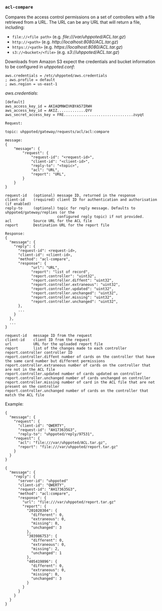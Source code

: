 ### `acl-compare`

Compares the access control permissions on a set of controllers with a file retrieved from a URL. The URL
can be any URL that will return a file, including:

- `file://<file path>` (e.g. _file:///var/uhppoted/ACL.tar.gz_)
- `http://<path>` (e.g. _http://localhost:8080/ACL.tar.gz_)
- `https://<path>` (e.g. _https://localhost:8080/ACL.tar.gz_)
- `s3://<bucket>/<file>` (e.g. _s3://uhppoted/ACL.tar.gz_)

Downloads from Amazon S3 expect the credentials and bucket information to be configured in _uhppoted.conf_:
```
aws.credentials = /etc/uhppoted/aws.credentials
; aws.profile = default
; aws.region = us-east-1
```

_aws.credentials_:
```
[default]
aws_access_key_id = AKIAQMNWIVKBYA57IRWH
aws_access_key_id = AKIZ.............QYV
aws_secret_access_key = FRE................................zuyqt

```


```
Request:

topic: uhppoted/gateway/requests/acl/acl:compare

message:
{
    "message": {
        "request": {
            "request-id": "<request-id>",
            "client-id": "<client-id>",
            "reply-to": "<topic>",
            "acl": "URL",
            "report": "URL",
        }
    }
}

request-id   (optional) message ID, returned in the response
client-id    (required) client ID for authentication and authorisation (if enabled)
reply-to     (optional) topic for reply message. Defaults to uhppoted/gateway/replies (or the
                        configured reply topic) if not provided.
acl          Source URL for the ACL file
report       Destination URL for the report file
```

```
Response:
{
  "message": {
    "reply": {
      "request-id": <request-id>,
      "client-id": <client-id>,
      "method": "acl-compare",
      "response": {
            "url": "URL",
            "report": "list of record",
            "report.controller": "uint32",
            "report.controller.diffent": "uint32",
            "report.controller.extraneous": "uint32",
            "report.controller.updated": "uint32",
            "report.controller.unchanged": "uint32",
            "report.controller.missing": "uint32",
            "report.controller.unchanged": "uint32",
      },
      ...
    }
  },
  ...
}

request-id   message ID from the request
client-id    client ID from the request
url          URL for the uploaded report file
report       list of the changes made to each controller
report.controller controller ID
report.controller.diffent number of cards on the controller that have the same card number but different permissions
report.controller.extraneous number of cards on the controller that are not in the ACL file
report.controller.updated number of cards updated on controller
report.controller.unchanged number of cards unchanged on controller
report.controller.missing number of card in the ACL file that are not present on the controller
report.controller.unchanged number of cards on the controller that match the ACL file
```


Example:
```
{
  "message": {
    "request": {
      "client-id": "QWERTY",
      "request-id": "AH173635G3",
      "reply-to": "uhppoted/reply/97531",
    "request": {
      "acl": "file:///var/uhppoted/ACL.tar.gz",
      "report": "file:///var/uhppoted/report.tar.gz"
    }
  }
}

{
  "message": {
    "reply": {
      "server-id": "uhppoted"
      "client-id": "QWERTY",
      "request-id": "AH173635G3",
      "method": "acl:compare",
      "response": {
        "url": "file:///var/uhppoted/report.tar.gz"
        "report": {
          "201020304": {
            "different": 0,
            "extraneous": 0,
            "missing": 0,
            "unchanged": 3
          },
          "303986753": {
            "different": 0,
            "extraneous": 0,
            "missing": 2,
            "unchanged": 1
          },
          "405419896": {
            "different": 0,
            "extraneous": 0,
            "missing": 0,
            "unchanged": 3
          }
        }
      }
    }
  }
}
```
